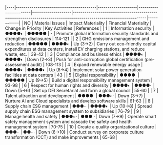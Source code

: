|----|-----------------------------------------|--------------------|-----------------------|--------------------|-------------------------------------------------------------------------------------------------------------------|------------|
| NO | Material Issues                         | Impact Materiality | Financial Materiality | Change in Priority | Key Activities                                                                                                    | References |
| 1  | Information security                    | ●●●●◐              | ●●●●●                 | -                  | Promote global information security standards and strengthen disclosures                                          | 114-121    |
| 2  | GHG emissions management and reduction  | ●●●●●              | ●●●●◐                 | Up (3→2)           | Carry out eco-friendly capital expenditures at data centers, install EV charging stations, and reduce waste, etc. | 39-42      |
| 3  | Compliance and business ethics          | ●●●●◐              | ●●●●◐                 | Down (2→3)         | Push for anti-corruption global certification (pre-assessment audit)                                              | 108-113    |
| 4  | Expand renewable energy usage           | ●●●●◐              | ●●●●◐                 | Up (8→4)           | Implement solar power generation facilities at data centers                                                       | 43         |
| 5  | Digital responsibility                  | ●●●●·              | ●●●●●                 | Up (9→5)           | Build a digital responsibility management system                                                                  | 93-98      |
| 6  | Respect for human rights and diversity  | ●●●●◐              | ●●●●·                 | Down (5→6)         | Set up DEI Secretariat and form a global council                                                                  | 55-60      |
| 7  | Talent attraction and development       | ●●●●·              | ●●●◐·                 | Down (3→7)         | Nurture AI and Cloud specialists and develop software skills                                                      | 61-63      |
| 8  | Supply chain ESG management             | ●●●··              | ●●●●◐                 | Up (10→8)          | Spread supply chain ESG management system to subsidiaries                                                         | 76-79      |
| 9  | Manage health and safety                | ●●●◐·              | ●●●··                 | Down (7→9)         | Operate smart safety management system and cascade the safety and health management system                        | 70-75      |
| 10 | Create a quality organizational culture | ●●●··              | ●●···                 | Down (6→10)        | Conduct survey on corporate culture transformation (CCT) and make improvements                                    | 65-68      |